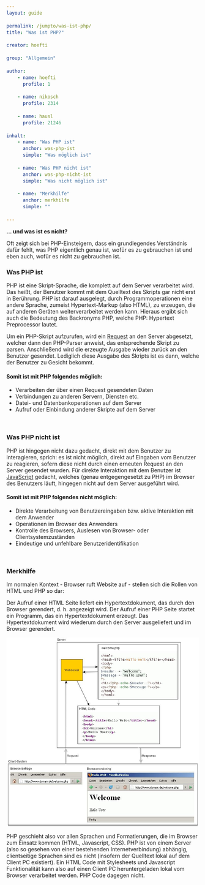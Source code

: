 ```yaml
---
layout: guide

permalink: /jumpto/was-ist-php/
title: "Was ist PHP?"

creator: hoefti

group: "Allgemein"

author:
    - name: hoefti
      profile: 1

    - name: nikosch
      profile: 2314

    - name: hausl
      profile: 21246
      
inhalt:
    - name: "Was PHP ist"
      anchor: was-php-ist
      simple: "Was möglich ist"
      
    - name: "Was PHP nicht ist"
      anchor: was-php-nicht-ist
      simple: "Was nicht möglich ist"

    - name: "Merkhilfe"
      anchor: merkhilfe
      simple: ""

---
```


**... und was ist es nicht?** 

Oft zeigt sich bei PHP-Einsteigern, dass ein grundlegendes Verständnis dafür fehlt, was PHP eigentlich genau ist, wofür es zu gebrauchen ist und eben auch, wofür es nicht zu gebrauchen ist. 


### Was PHP ist 
PHP ist eine Skript-Sprache, die komplett auf dem Server verarbeitet wird. Das heißt, der Benutzer kommt mit dem Quelltext des Skripts gar nicht erst in Berührung.
PHP ist darauf ausgelegt, durch Programmoperationen eine andere Sprache, zumeist Hypertext-Markup (also HTML), zu erzeugen, die auf anderen Geräten weiterverarbeitet werden kann. Hieraus ergibt sich auch die Bedeutung des Backronyms PHP, welche PHP: Hypertext Preprocessor lautet.  

Um ein PHP-Skript aufzurufen, wird ein [Request](http://php-de.github.io/request-handling/request.html) an den Server abgesetzt, welcher dann den PHP-Parser anweist, das entsprechende Skript zu parsen. Anschließend wird die erzeugte Ausgabe wieder zurück an den Benutzer gesendet. Lediglich diese Ausgabe des Skripts ist es dann, welche der Benutzer zu Gesicht bekommt. 


#### Somit ist mit PHP folgendes möglich: 
- Verarbeiten der über einen Request gesendeten Daten 
- Verbindungen zu anderen Servern, Diensten etc. 
- Datei- und Datenbankoperationen auf dem Server 
- Aufruf oder Einbindung anderer Skripte auf dem Server 
<br>


### Was PHP nicht ist 
PHP ist hingegen nicht dazu gedacht, direkt mit dem Benutzer zu interagieren, sprich: es ist nicht möglich, direkt auf Eingaben vom Benutzer zu reagieren, sofern diese nicht durch einen erneuten Request an den Server gesendet wurden.
Für direkte Interaktion mit dem Benutzer ist [JavaScript](http://php-de.github.io/general/javascript.html) gedacht, welches (genau entgegengesetzt zu PHP) im Browser des Benutzers läuft, hingegen nicht auf dem Server ausgeführt wird. 

#### Somit ist mit PHP folgendes nicht möglich: 
- Direkte Verarbeitung von Benutzereingaben bzw. aktive Interaktion mit dem Anwender 
- Operationen im Browser des Anwenders 
- Kontrolle des Browsers, Auslesen von Browser- oder Clientsystemzuständen 
- Eindeutige und unfehlbare Benutzeridentifikation 
<br>


### Merkhilfe 
Im normalen Kontext - Browser ruft Website auf - stellen sich die Rollen von HTML und PHP so dar: 
  
Der Aufruf einer HTML Seite liefert ein Hypertextdokument, das durch den Browser gerendert, d. h. angezeigt wird. 
Der Aufruf einer PHP Seite startet ein Programm, das ein Hypertextdokument erzeugt. Das Hypertextdokument wird wiederum durch den Server ausgeliefert und im Browser gerendert. 


![Client-Server](images/client-server.jpg)


PHP geschieht also vor allen Sprachen und Formatierungen, die im Browser zum Einsatz kommen (HTML, Javascript, CSS). PHP ist von einem Server (also so gesehen von einer bestehenden Internetverbindung) abhängig, clientseitige Sprachen sind es nicht (insofern der Quelltext lokal auf dem Client PC existiert). Ein HTML Code mit Stylesheets und Javascript Funktionalität kann also auf einen Client PC heruntergeladen lokal vom Browser verarbeitet werden. PHP Code dagegen nicht.

